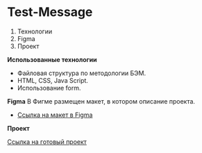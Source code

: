 # Test-Message

1. Технологии
2. Figma
3. Проект

**Использованные технологии**

* Файловая структура по методологии БЭМ.
* HTML, CSS, Java Script.
* Использование form.

**Figma**
В Фигме размещен макет, в котором описание проекта.
* [Ссылка на макет в Figma](https://www.figma.com/file/DVAw1ImfrPxCUtfBkbIJ5p/Test?node-id=0%3A1)

**Проект**

[Ссылка на готовый проект](https://innaromanova.github.io/mesto/)
